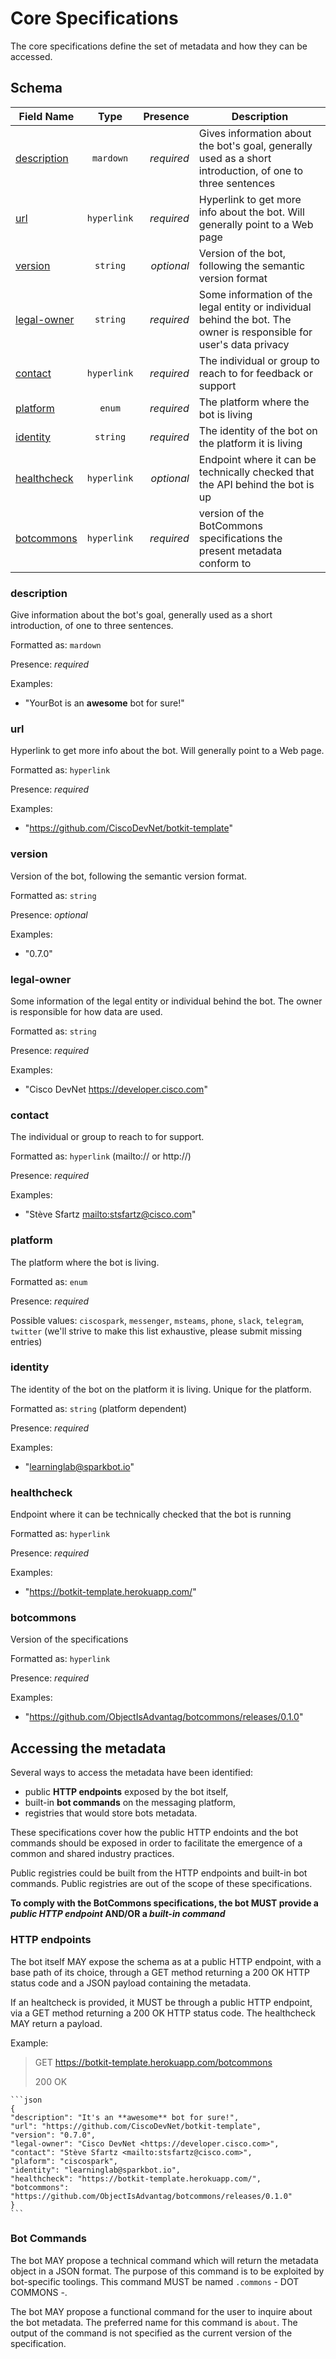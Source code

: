 # Core Specifications

The core specifications define the set of metadata and how they can be accessed.


## Schema

Field Name | Type | Presence | Description
---|:---:|---:|---
[description](#botcommonsDescription) | `mardown` | _required_ | Gives information about the bot's goal, generally used as a short introduction, of one to three sentences
[url](#botcommonsURL) | `hyperlink` | _required_ |  Hyperlink to get more info about the bot. Will generally point to a Web page
[version](#botcommonsVersion) | `string` | _optional_ | Version of the bot, following the semantic version format
[legal-owner](#botcommonsLegalOwner) | `string` | _required_ |  Some information of the legal entity or individual behind the bot. The owner is responsible for user's data privacy
[contact](#botcommonsSupportContact) | `hyperlink` | _required_ |  The individual or group to reach to for feedback or support
[platform](#botcommonsPlatform) | `enum` | _required_ |  The platform where the bot is living
[identity](#botcommonsBotIdentity) | `string` | _required_ |  The identity of the bot on the platform it is living
[healthcheck](#botcommonsHealthcheck) | `hyperlink` | _optional_ | Endpoint where it can be technically checked that the API behind the bot is up
[botcommons](#botcommonsVersion) | `hyperlink` | _required_ |  version of the BotCommons specifications the present metadata conform to


### <a name="botcommonsDescription"></a> description

Give information about the bot's goal, generally used as a short introduction, of one to three sentences.

Formatted as: `mardown`

Presence: _required_

Examples:
- "YourBot is an **awesome** bot for sure!"

### <a name="botcommonsURL"></a> url

Hyperlink to get more info about the bot. 
Will generally point to a Web page.

Formatted as: `hyperlink`

Presence: _required_

Examples: 
- "https://github.com/CiscoDevNet/botkit-template"


### <a name="botcommonsVersion"></a> version

Version of the bot, following the semantic version format.

Formatted as: `string`

Presence: _optional_

Examples: 
- "0.7.0"

### <a name="botcommonsLegalOwner"></a> legal-owner

Some information of the legal entity or individual behind the bot. 
The owner is responsible for how data are used.

Formatted as: `string`

Presence: _required_

Examples: 
- "Cisco DevNet <https://developer.cisco.com>"


### <a name="botcommonsSupportContact"></a> contact

The individual or group to reach to for support.

Formatted as: `hyperlink` (mailto:// or http://)

Presence: _required_

Examples:
- "Stève Sfartz <mailto:stsfartz@cisco.com>"


### <a name="botcommonsPlatform"></a> platform

The platform where the bot is living.

Formatted as: `enum` 

Presence: _required_

Possible values: `ciscospark`, `messenger`, `msteams`, `phone`,  `slack`, `telegram`, `twitter`
(we'll strive to make this list exhaustive, please submit missing entries)


### <a name="botcommonsBotIdentity"></a> identity

The identity of the bot on the platform it is living.
Unique for the platform.

Formatted as: `string` (platform dependent)

Presence: _required_

Examples:
- "learninglab@sparkbot.io"


### <a name="botcommonsHealthcheck"></a> healthcheck

Endpoint where it can be technically checked that the bot is running

Formatted as: `hyperlink`

Presence: _required_

Examples:
- "https://botkit-template.herokuapp.com/"


### <a name="botcommonsVersion"></a> botcommons

Version of the specifications

Formatted as: `hyperlink`

Presence: _required_

Examples:
- "https://github.com/ObjectIsAdvantag/botcommons/releases/0.1.0"



## Accessing the metadata

Several ways to access the metadata have been identified:
- public **HTTP endpoints** exposed by the bot itself,
- built-in **bot commands** on the messaging platform,
- registries that would store bots metadata.

These specifications cover how the public HTTP endoints and the bot commands should be exposed in order to facilitate the emergence of a common and shared industry practices.

Public registries could be built from the HTTP endpoints and built-in bot commands.
Public registries are out of the scope of these specifications.

**To comply with the BotCommons specifications, the bot MUST provide a _public HTTP endpoint_ AND/OR a _built-in command_**


### HTTP endpoints

The bot itself MAY expose the schema as at a public HTTP endpoint, with a base path of its choice, through a GET method returning a 200 OK HTTP status code and a JSON payload containing the metadata.

If an healtcheck is provided, it MUST be through a public HTTP endpoint, via a GET method returning a 200 OK HTTP status code. The healthcheck MAY return a payload.

Example: 

> GET https://botkit-template.herokuapp.com/botcommons
>
> 200 OK

    ```json
    {
    "description": "It's an **awesome** bot for sure!",
    "url": "https://github.com/CiscoDevNet/botkit-template",
    "version": "0.7.0",
    "legal-owner": "Cisco DevNet <https://developer.cisco.com>",
    "contact": "Stève Sfartz <mailto:stsfartz@cisco.com>",
    "plaform": "ciscospark",
    "identity": "learninglab@sparkbot.io",
    "healthcheck": "https://botkit-template.herokuapp.com/",
    "botcommons": "https://github.com/ObjectIsAdvantag/botcommons/releases/0.1.0"
    }
    ```

### Bot Commands

The bot MAY propose a technical command which will return the metadata object in a JSON format.
The purpose of this command is to be exploited by bot-specific toolings.
This command MUST be named `.commons` - DOT COMMONS -.

The bot MAY propose a functional command for the user to inquire about the bot metadata.
The preferred name for this command is `about`.
The output of the command is not specified as the current version of the specification.
